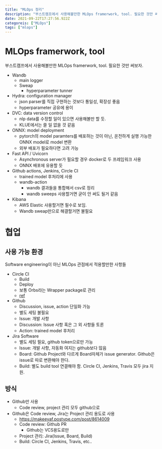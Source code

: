 ```yaml
---
title: "MLOps 정리"
description: "부스트캠프에서 사용해볼만한 MLOps framerwork, tool. 필요한 것만 써보자.Wandbmain loggerSweaphyperparameter tunnerHydra: configuration managerjson parser를 직접 구현하는 것보다 통일성, "
date: 2021-09-22T17:27:56.922Z
categoreis: ["MLOps"]
tags: ["mlops"]
---
```

# MLOps framerwork, tool
부스트캠프에서 사용해볼만한 MLOps framerwork, tool. 필요한 것만 써보자.

- Wandb
  - main logger
  - Sweap
    - hyperparameter tunner
- Hydra: configuration manager
  - json parser를 직접 구현하는 것보다 통일성, 확장성 좋음
  - hyperparameter 공유에 용이
- DVC: data version control
  - nlp data를 수정할 일이 있으면 사용해볼만 할 듯.
  - KLUE에서는 쓸 일 없을 것 같음
- ONNX: model deployment
  - pytorch의 model paramters를 배포하는 것이 아닌, 온전하게 실행 가능한 ONNX model로 model 변환
  - 외부 배포가 필요하다면 고려 가능
- Fast API / Uvicorn
  - Asynchronous server가 필요할 경우 docker로 두 프레임워크 사용
  - ONNX 배포에 유용할 듯
- Github actions, Jenkins, Circle CI
  - trained model 후처리에 사용
  - wandb-action
    - wandb 결과들을 통합해서 csv로 정리
    - wandb sweeps 사용할거면 굳이 안 써도 될거 같음
- Kibana
  - AWS Elastic 사용할거면 필수로 보임.
  - Wandb sweap만으로 해결할거면 불필요
  
# 협업
## 사용 가능 환경
Software engineering이 아닌 MLOps 관점에서 적용할만한 사항들
- Circle CI 
  - Build
  - Deploy
  - 보통 Orbs라는 Wrapper package로 관리
  - [ref](https://velog.io/@priveate/CircleCI-%EB%A7%9B%EB%B3%B4%EA%B8%B0)
- Github
  - Discussion, issue, action 단일화 가능
  - 별도 세팅 불필요
  - Issue: 개발 사항
  - Discussion: Issue 사항 혹은 그 외 사항들 토론
  - Action: trained model 후처리
- Jira Software
  - 별도 세팅 필요, github token으로만 가능
  - Issue: 개발 사항, 자동화 여지는 github보다 많음
  - Board: Github Project와 다르게 Board자체가 issue generator. Github은 issue로 따로 변환해야 한다.
  - Build: 별도 build tool 연결해야 함. Circle CI, Jenkins, Travis 모두 jira 지원.


## 방식
- Github만 사용
  - Code review, project 관리 모두 github으로
- Github은 Code review, Jira는 Project 관리 용도로 사용
  - https://makeeyaf.postype.com/post/8614009
  - Code review: Github PR
    - Github는 VCS용도로만
  - Project 관리: Jira(Issue, Board, Build)
  - Build: Circle CI, Jenkins, Travis, etc..